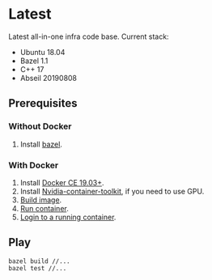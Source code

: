 # Latest

Latest all-in-one infra code base. Current stack:

- Ubuntu 18.04
- Bazel 1.1
- C++ 17
- Abseil 20190808

## Prerequisites

### Without Docker

1. Install [bazel](https://bazel.build).

### With Docker

1. Install [Docker CE 19.03+](https://docs.docker.com/install).
1. Install [Nvidia-container-toolkit](https://github.com/NVIDIA/nvidia-docker),
   if you need to use GPU.
1. [Build image](docker/build.sh).
1. [Run container](docker/start.sh).
1. [Login to a running container](docker/login.sh).

## Play

```
bazel build //...
bazel test //...
```
